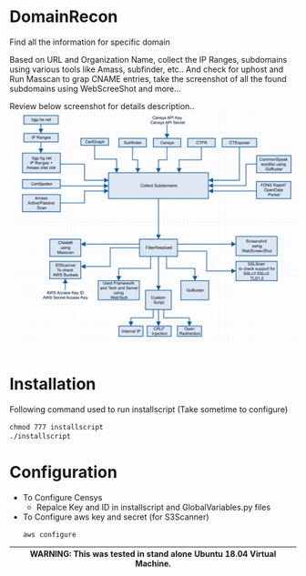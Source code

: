 # DomainRecon
Find all the information for specific domain

Based on URL and Organization Name, collect the IP Ranges, subdomains using various tools like Amass, subfinder, etc.. And check for uphost and Run Masscan to grap CNAME entries, take the screenshot of all the found subdomains using WebScreeShot and more...

Review below screenshot for details description..
![Overall diagram](image/DomainRecon.png)
<br /> <br />

# Installation 
Following command used to run installscript (Take sometime to configure)
```
chmod 777 installscript
./installscript
```

# Configuration 
- To Configure Censys 
  - Repalce Key and ID in installscript and GlobalVariables.py files
- To Configure aws key and secret (for S3Scanner)
  ```
  aws configure
  ```
| WARNING: This was tested in stand alone Ubuntu 18.04 Virtual Machine. |
| --- |
